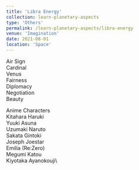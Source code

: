 ```yaml
---
title: 'Libra Energy'
collection: learn-planetary-aspects
type: 'Others'
permalink: /learn-planetary-aspects/libra-energy
venue: 'Imagination'
date: 2021-08-01
location: 'Space'
---
```


Air Sign  
Cardinal    
Venus      
Fairness      
Diplomacy      
Negotiation      
Beauty       
  
Anime Characters  
Kitahara Haruki\
Yuuki Asuna\
Uzumaki Naruto    
Sakata Gintoki   
Joseph Joestar    
Emilia (Re:Zero)  
Megumi Katou  
Kiyotaka Ayanokouji\
